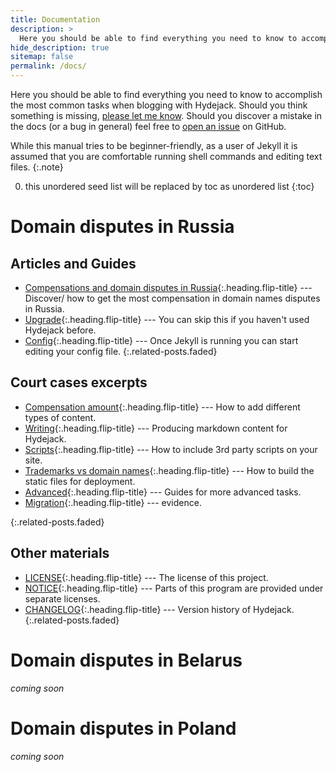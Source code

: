 ```yaml
---
title: Documentation
description: >
  Here you should be able to find everything you need to know to accomplish the most common tasks when blogging with Hydejack.
hide_description: true
sitemap: false
permalink: /docs/
---
```


Here you should be able to find everything you need to know to accomplish the most common tasks when blogging with Hydejack.
Should you think something is missing, [please let me know](mailto:mail@qwtel.com).
Should you discover a mistake in the docs (or a bug in general) feel free to [open an issue](https://github.com/hydecorp/hydejack/issues) on GitHub.

While this manual tries to be beginner-friendly, as a user of Jekyll it is assumed that you are comfortable running shell commands and editing text files.
{:.note}

0. this unordered seed list will be replaced by toc as unordered list
{:toc}

# Domain disputes in Russia

## Articles and Guides
* [Compensations and domain disputes in Russia]{:.heading.flip-title} --- Discover/ how to get the most compensation in domain names disputes in Russia.
* [Upgrade]{:.heading.flip-title} --- You can skip this if you haven't used Hydejack before.
* [Config]{:.heading.flip-title} --- Once Jekyll is running you can start editing your config file.
{:.related-posts.faded}

## Court cases excerpts
* [Compensation amount]{:.heading.flip-title} --- How to add different types of content.
* [Writing]{:.heading.flip-title} --- Producing markdown content for Hydejack.
* [Scripts]{:.heading.flip-title} --- How to include 3rd party scripts on your site.
* [Trademarks vs domain names]{:.heading.flip-title} --- How to build the static files for deployment.
* [Advanced]{:.heading.flip-title} --- Guides for more advanced tasks.
* [Migration]{:.heading.flip-title} --- evidence.

{:.related-posts.faded}

## Other materials
* [LICENSE]{:.heading.flip-title} --- The license of this project.
* [NOTICE]{:.heading.flip-title} --- Parts of this program are provided under separate licenses.
* [CHANGELOG]{:.heading.flip-title} --- Version history of Hydejack.
{:.related-posts.faded}

# Domain disputes in Belarus

*coming soon*

# Domain disputes in Poland

*coming soon*


[Compensations and domain disputes in Russia]: compensations-Russia.md
[upgrade]: upgrade.md
[config]: config.md
[Compensation amount]: compensation-amount.md
[writing]: writing.md
[scripts]: scripts.md
[Trademarks vs domain names]: trademarks.md
[advanced]: advanced.md
[Migration]: migration.md
[LICENSE]: ../LICENSE.md
[NOTICE]: ../NOTICE.md
[CHANGELOG]: ../CHANGELOG.md
